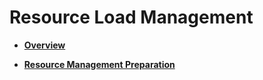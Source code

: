 # Resource Load Management<a name="EN-US_TOPIC_0000001193794329"></a>

-   **[Overview](overview-10.md)**  

-   **[Resource Management Preparation](resource-management-preparation.md)**  



